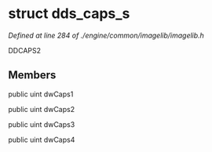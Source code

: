 # struct dds_caps_s

*Defined at line 284 of ./engine/common/imagelib/imagelib.h*

  DDCAPS2



## Members

public uint dwCaps1

public uint dwCaps2

public uint dwCaps3

public uint dwCaps4




